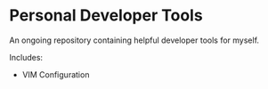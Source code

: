 # Personal Developer Tools
An ongoing repository containing helpful developer tools for myself.

Includes:  
* VIM Configuration